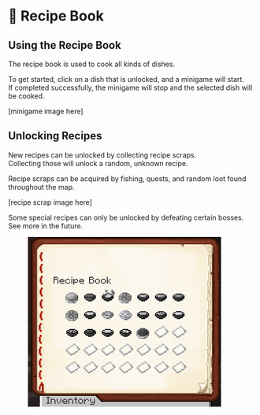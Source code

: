 # 📖 Recipe Book

## Using the Recipe Book

The recipe book is used to cook all kinds of dishes.

To get started, click on a dish that is unlocked, and a minigame will start.<br>
If completed successfully, the minigame will stop and the selected dish will be cooked.

[minigame image here]

## Unlocking Recipes

New recipes can be unlocked by collecting recipe scraps.<br>
Collecting those will unlock a random, unknown recipe.

Recipe scraps can be acquired by fishing, quests, and random loot found throughout the map.

[recipe scrap image here]

Some special recipes can only be unlocked by defeating certain bosses. See more in the future.

<figure><img src="../../.gitbook/assets/image_2023-03-31_223654275.png" alt=""><figcaption></figcaption></figure>
